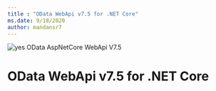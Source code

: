 ```yaml
---
title : "OData WebApi v7.5 for .NET Core"
ms.date: 9/18/2020
author: mandansr7
---
```

 ![yes](/odata/assets/doc-assets/yes.png) OData AspNetCore WebApi V7.5

# OData WebApi v7.5 for .NET Core
